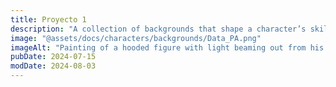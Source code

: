 ```yaml
---
title: Proyecto 1
description: "A collection of backgrounds that shape a character’s skills, motivations, and story before becoming an adventurer."
image: "@assets/docs/characters/backgrounds/Data_PA.png"
imageAlt: "Painting of a hooded figure with light beaming out from his chest"
pubDate: 2024-07-15
modDate: 2024-08-03
---
```


